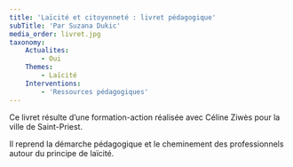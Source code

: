 ```yaml
---
title: 'Laïcité et citoyenneté : livret pédagogique'
subTitle: 'Par Suzana Dukic'
media_order: livret.jpg
taxonomy:
    Actualites:
        - Oui
    Themes:
        - Laïcité
    Interventions:
        - 'Ressources pédagogiques'
---
```


Ce livret résulte d’une formation-action réalisée avec Céline Ziwès pour la ville de Saint-Priest.

Il reprend la démarche pédagogique et le cheminement des professionnels autour du principe de laïcité.

